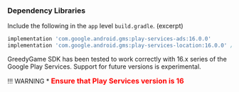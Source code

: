 ### **Dependency Libraries**
Include the following in the `app` level `build.gradle`. (excerpt)
```gradle
implementation 'com.google.android.gms:play-services-ads:16.0.0'
implementation 'com.google.android.gms:play-services-location:16.0.0' //Recommended but optional
```
GreedyGame SDK has been tested to work correctly with 16.x series of the Google Play Services. Support for future versions is experimental.

!!! WARNING
    * <font size="3" color="red">**Ensure that Play Services version is 16**</font>
